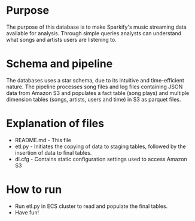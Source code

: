Purpose
=================

The purpose of this database is to make Sparkify's music streaming data available for analysis. Through simple queries analysts can understand what songs and artists users are listening to.

Schema and pipeline
=================

The databases uses a star schema, due to its intuitive and time-efficient nature. The pipeline processes song files and log files containing JSON data from Amazon S3 and populates a fact table (song plays) and multiple dimension tables (songs, artists, users and time) in S3 as parquet files.

Explanation of files
=================
* README.md - This file
* etl.py - Initiates the copying of data to staging tables, followed by the insertion of data to final tables.
* dl.cfg - Contains static configuration settings used to access Amazon S3

How to run
================= 
* Run etl.py in ECS cluster to read and populate the final tables.
* Have fun!